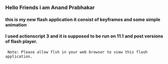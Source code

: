 ### Hello Friends i am Anand Prabhakar 
#### this is my new flash application it consist of keyframes and some simple animation 
#### I used actionscript 3 and it is supposed to be run on 11.1 and post versions of flash player.
``` Note: Please allow flsh in your web browser to view this flash application.```
